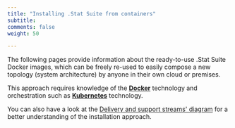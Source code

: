 ```yaml
---
title: "Installing .Stat Suite from containers"
subtitle: 
comments: false
weight: 50

---
```


The following pages provide information about the ready-to-use .Stat Suite Docker images, which can be freely re-used to easily compose a new topology (system architecture) by anyone in their own cloud or premises.  

This approach requires knowledge of the **[Docker](https://docs.docker.com/install/overview/)** technology and orchestration such as **[Kubernetes](https://kubernetes.io/docs/home/)** technology.  

You can also have a look at the [Delivery and support streams' diagram](https://sis-cc.gitlab.io/dotstatsuite-documentation/getting-started/) for a better understanding of the installation approach.
